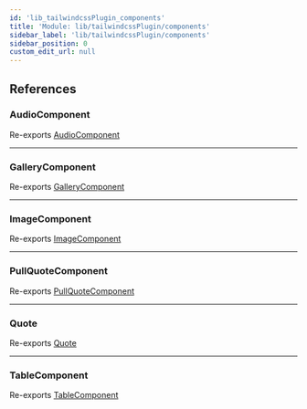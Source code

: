 ```yaml
---
id: 'lib_tailwindcssPlugin_components'
title: 'Module: lib/tailwindcssPlugin/components'
sidebar_label: 'lib/tailwindcssPlugin/components'
sidebar_position: 0
custom_edit_url: null
---
```


## References

### AudioComponent

Re-exports
[AudioComponent](lib_tailwindcssPlugin_components_Audio.md#audiocomponent)

---

### GalleryComponent

Re-exports
[GalleryComponent](lib_tailwindcssPlugin_components_Gallery.md#gallerycomponent)

---

### ImageComponent

Re-exports
[ImageComponent](lib_tailwindcssPlugin_components_Image.md#imagecomponent)

---

### PullQuoteComponent

Re-exports
[PullQuoteComponent](lib_tailwindcssPlugin_components_PullQuote.md#pullquotecomponent)

---

### Quote

Re-exports [Quote](lib_tailwindcssPlugin_components_Quote.md#quote)

---

### TableComponent

Re-exports
[TableComponent](lib_tailwindcssPlugin_components_Table.md#tablecomponent)
